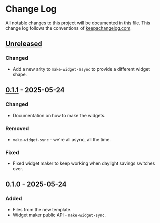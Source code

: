 # Change Log
All notable changes to this project will be documented in this file. This change log follows the conventions of [keepachangelog.com](http://keepachangelog.com/).

## [Unreleased]
### Changed
- Add a new arity to `make-widget-async` to provide a different widget shape.

## [0.1.1] - 2025-05-24
### Changed
- Documentation on how to make the widgets.

### Removed
- `make-widget-sync` - we're all async, all the time.

### Fixed
- Fixed widget maker to keep working when daylight savings switches over.

## 0.1.0 - 2025-05-24
### Added
- Files from the new template.
- Widget maker public API - `make-widget-sync`.

[Unreleased]: https://github.com/xtest/xtest/compare/0.1.1...HEAD
[0.1.1]: https://github.com/xtest/xtest/compare/0.1.0...0.1.1
